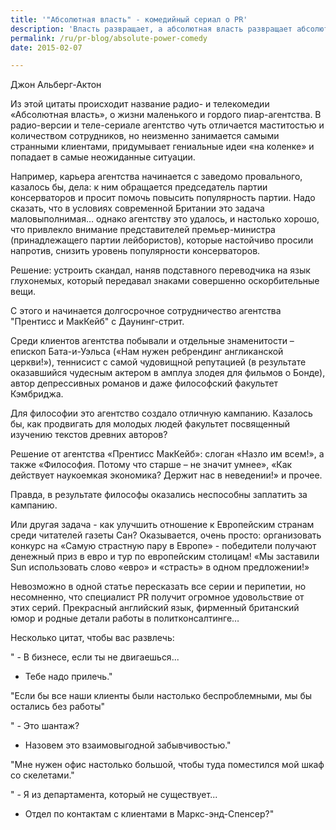 ```yaml
---
title: '"Абсолютная власть" - комедийный сериал о PR'
description: 'Власть развращает, а абсолютная власть развращает абсолютно Джон Альберг-Актон'
permalink: /ru/pr-blog/absolute-power-comedy
date: 2015-02-07

---
```


Джон Альберг-Актон

Из этой цитаты происходит название радио- и телекомедии «Абсолютная власть», о жизни маленького и гордого пиар-агентства. В радио-версии и теле-сериале агентство чуть отличается маститостью и количеством сотрудников, но неизменно занимается самыми странными клиентами, придумывает гениальные идеи «на коленке» и попадает в самые неожиданные ситуации.

Например, карьера агентства начинается с заведомо провального, казалось бы, дела: к ним обращается председатель партии консерваторов и просит помочь повысить популярность партии. Надо сказать, что в условиях современной Британии это задача маловыполнимая…  однако агентству это удалось, и настолько хорошо, что привлекло внимание представителей премьер-министра (принадлежащего партии лейбористов), которые настойчиво просили напротив, снизить уровень популярности консерваторов.

Решение: устроить скандал, наняв подставного переводчика на язык глухонемых, который передавал знаками совершенно оскорбительные вещи.

С этого и начинается долгосрочное сотрудничество агентства "Прентисс и МакКейб" с Даунинг-стрит.

Среди клиентов агентства побывали и отдельные знаменитости – епископ Бата-и-Уэльса («Нам нужен ребрендинг англиканской церкви!»), теннисист с самой чудовищной репутацией (в результате оказавшийся чудесным актером в амплуа злодея для фильмов о Бонде), автор депрессивных романов и даже философский факультет Кэмбриджа.

Для философии это агентство создало отличную кампанию. Казалось бы, как продвигать для молодых людей факультет посвященный изучению текстов древних авторов?

Решение от агентства «Прентисс МакКейб»: слоган «Назло им всем!», а также «Философия. Потому что старше – не значит умнее», «Как действует наукоемкая экономика? Держит нас в неведении!» и прочее.

Правда, в результате философы оказались неспособны заплатить за кампанию.

Или другая задача -  как улучшить отношение к Европейским странам среди читателей газеты Сан? Оказывается, очень просто:  организовать конкурс на «Самую страстную пару в Европе» - победители получают денежный приз в евро и тур по европейским столицам! «Мы заставили Sun использовать слово «евро» и «страсть» в одном предложении!»

Невозможно в одной статье пересказать все серии и перипетии, но несомненно, что специалист PR получит огромное удовольствие от этих серий. Прекрасный английский язык, фирменный британский юмор и родные детали работы в политконсалтинге…

Несколько цитат, чтобы вас развлечь:

" - В бизнесе, если ты не двигаешься...

 - Тебе надо прилечь."

"Если бы все наши клиенты были настолько беспроблемными, мы бы остались без работы"

" - Это шантаж?

 - Назовем это взаимовыгодной забывчивостью."

"Мне нужен офис настолько большой, чтобы туда поместился мой шкаф со скелетами."

" - Я из департамента, который не существует...

 - Отдел по контактам с клиентами в Маркс-энд-Спенсер?"

